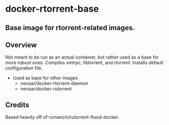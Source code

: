 # docker-rtorrent-base
## Base image for rtorrent-related images.

## Overview
Not meant to be run as an actual container, but rather used as a base for more robust ones.  Compiles xmlrpc, libtorrent, and rtorrent.  Installs default configuration file.

- Used as base for other images
    - neosar/docker-rtorrent-daemon
    - neosar/docker-rutorrent

## Credits
Based heavily off of romancin/rutorrent-flood-docker.